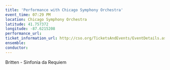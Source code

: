 ```yaml
---
title: 'Performance with Chicago Symphony Orchestra'
event_time: 07:29 PM
location: Chicago Symphony Orchestra
latitude: 41.757372
longitude: -87.6215208
performance_url: 
ticket_information_url: http://cso.org/TicketsAndEvents/EventDetails.aspx?eid=5594
ensemble: 
conductor: 
---
```

Britten - Sinfonia da Requiem